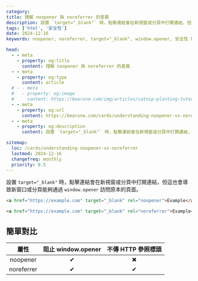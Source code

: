 ```yaml
---
category: 
title: 理解 noopener 與 noreferrer 的差異
description: 設置 `target="_blank"` 時，點擊連結會在新視窗或分頁中打開連結，但這也會導致新窗口或分頁能夠通過 `window.opener` 訪問原本的頁面。
tags: ['html', '安全性']
date: 2024-12-16
keywords: noopener, noreferrer, target="_blank", window.opener, 安全性 html

head:
  - - meta
    - property: og:title
      content: 理解 noopener 與 noreferrer 的差異
  - - meta
    - property: og:type
      content: article
  # - - meta
  #   - property: og:image
  #     content: https://bearune.com/img/articles/catnip-planting-tutorial/貓草.webp
  - - meta
    - property: og:url
      content: https://bearune.com/cards/understanding-noopener-vs-noreferrer
  - - meta
    - property: og:description
      content: 設置 `target="_blank"` 時，點擊連結會在新視窗或分頁中打開連結，但這也會導致新窗口或分頁能夠通過 `window.opener` 訪問原本的頁面。

sitemap:
  loc: /cards/understanding-noopener-vs-noreferrer
  lastmod: 2024-12-16
  changefreq: monthly
  priority: 0.5
---
```


設置 `target="_blank"` 時，點擊連結會在新視窗或分頁中打開連結，但這也會導致新窗口或分頁能夠通過 `window.opener` 訪問原本的頁面。

```html
<a href="https://example.com" target="_blank" rel="noopener">Example</a>

<a href="https://example.com" target="_blank" rel="noreferrer">Example</a>
```
## 簡單對比

|    屬性    | 阻止 window.opener | 不傳 HTTP 參照標頭 |
| :--------: | :----------------: | :----------------: |
|  noopener  |         ✔︎          |         ✖︎          |
| noreferrer |         ✔︎          |         ✔︎          |
